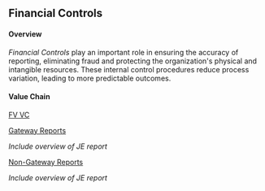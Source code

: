 ## Financial Controls

#### Overview

*Financial Controls* play an important role in ensuring the accuracy of reporting, eliminating fraud and protecting the organization's physical and intangible resources. These internal control procedures reduce process variation, leading to more predictable outcomes.

#### Value Chain

[FV VC](https://jbarretta.github.com/repository/img/fcvcm.jpg)

[Gateway Reports](https://app.periscopedata.com/app/evolve-vacation-rental-network:evolve-vacation-rental/604794/Financial-Controls:-Gateway-Reports)

  *Include overview of JE report*
  
[Non-Gateway Reports](https://app.periscopedata.com/app/evolve-vacation-rental-network:evolve-vacation-rental/605155/Financial-Controls:-Non-Gateway-Reports)

  *Include overview of JE report*
